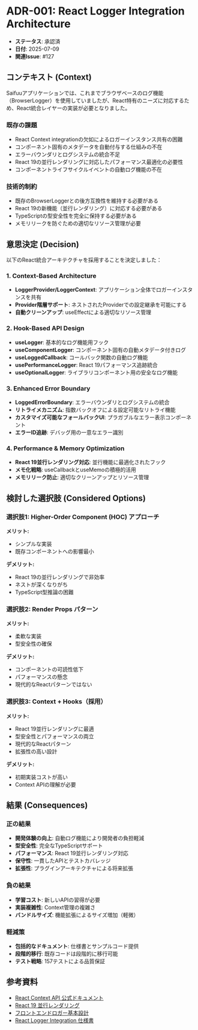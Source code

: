 # ADR-001: React Logger Integration Architecture

- **ステータス**: 承認済
- **日付**: 2025-07-09
- **関連Issue**: #127

## コンテキスト (Context)

Saifuuアプリケーションでは、これまでブラウザベースのログ機能（BrowserLogger）を使用していましたが、React特有のニーズに対応するため、React統合レイヤーの実装が必要となりました。

### 既存の課題
- React Context integrationの欠如によるロガーインスタンス共有の困難
- コンポーネント固有のメタデータを自動付与する仕組みの不在
- エラーバウンダリとログシステムの統合不足
- React 19の並行レンダリングに対応したパフォーマンス最適化の必要性
- コンポーネントライフサイクルイベントの自動ログ機能の不在

### 技術的制約
- 既存のBrowserLoggerとの後方互換性を維持する必要がある
- React 19の新機能（並行レンダリング）に対応する必要がある
- TypeScriptの型安全性を完全に保持する必要がある
- メモリリークを防ぐための適切なリソース管理が必要

## 意思決定 (Decision)

以下のReact統合アーキテクチャを採用することを決定しました：

### 1. Context-Based Architecture
- **LoggerProvider/LoggerContext**: アプリケーション全体でロガーインスタンスを共有
- **Provider階層サポート**: ネストされたProviderでの設定継承を可能にする
- **自動クリーンアップ**: useEffectによる適切なリソース管理

### 2. Hook-Based API Design
- **useLogger**: 基本的なログ機能用フック
- **useComponentLogger**: コンポーネント固有の自動メタデータ付きログ
- **useLoggedCallback**: コールバック関数の自動ログ機能
- **usePerformanceLogger**: React 19パフォーマンス追跡統合
- **useOptionalLogger**: ライブラリコンポーネント用の安全なログ機能

### 3. Enhanced Error Boundary
- **LoggedErrorBoundary**: エラーバウンダリとログシステムの統合
- **リトライメカニズム**: 指数バックオフによる設定可能なリトライ機能
- **カスタマイズ可能なフォールバックUI**: プラガブルなエラー表示コンポーネント
- **エラーID追跡**: デバッグ用の一意なエラー識別

### 4. Performance & Memory Optimization
- **React 19並行レンダリング対応**: 並行機能に最適化されたフック
- **メモ化戦略**: useCallbackとuseMemoの積極的活用
- **メモリリーク防止**: 適切なクリーンアップとリソース管理

## 検討した選択肢 (Considered Options)

### 選択肢1: Higher-Order Component (HOC) アプローチ
**メリット:**
- シンプルな実装
- 既存コンポーネントへの影響最小

**デメリット:**
- React 19の並行レンダリングで非効率
- ネストが深くなりがち
- TypeScript型推論の困難

### 選択肢2: Render Props パターン
**メリット:**
- 柔軟な実装
- 型安全性の確保

**デメリット:**
- コンポーネントの可読性低下
- パフォーマンスの懸念
- 現代的なReactパターンではない

### 選択肢3: Context + Hooks（採用）
**メリット:**
- React 19並行レンダリングに最適
- 型安全性とパフォーマンスの両立
- 現代的なReactパターン
- 拡張性の高い設計

**デメリット:**
- 初期実装コストが高い
- Context APIの理解が必要

## 結果 (Consequences)

### 正の結果
- **開発体験の向上**: 自動ログ機能により開発者の負担軽減
- **型安全性**: 完全なTypeScriptサポート
- **パフォーマンス**: React 19並行レンダリング対応
- **保守性**: 一貫したAPIとテストカバレッジ
- **拡張性**: プラグインアーキテクチャによる将来拡張

### 負の結果
- **学習コスト**: 新しいAPIの習得が必要
- **実装複雑性**: Context管理の複雑さ
- **バンドルサイズ**: 機能拡張によるサイズ増加（軽微）

### 軽減策
- **包括的なドキュメント**: 仕様書とサンプルコード提供
- **段階的移行**: 既存コードは段階的に移行可能
- **テスト戦略**: 157テストによる品質保証

## 参考資料

- [React Context API 公式ドキュメント](https://react.dev/reference/react/useContext)
- [React 19 並行レンダリング](https://react.dev/blog/2024/04/25/react-19)
- [フロントエンドロガー基本設計](../フロントエンドロガー設計.md)
- [React Logger Integration 仕様書](../react-logger-integration-spec.md)